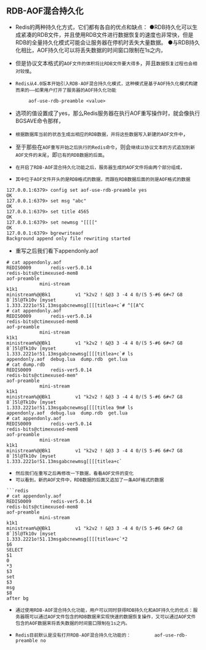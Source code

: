 ## RDB-AOF混合持久化
* Redis的两种持久化方式，它们都有各自的优点和缺点：
●RDB持久化可以生成紧凑的RDB文件，并且使用RDB文件进行数据恢复的速度也非常快，但是RDB的全量持久化模式可能会让服务器在停机时丢失大量数据。
●与RDB持久化相比，AOF持久化可以将丢失数据的时间窗口限制在1s之内，
* 但是协议文本格式的`AOF文件的体积将比RDB文件要大得多`，并且`数据恢复过程也会相对较慢`。


* `Redis从4.0版本开始引入RDB-AOF混合持久化模式，这种模式是基于AOF持久化模式构建而来的——如果用户打开了服务器的AOF持久化功能`

`        aof-use-rdb-preamble <value>`
* 选项的值设置成了yes，那么Redis服务器在执行AOF重写操作时，就会像执行BGSAVE命令那样，
* `根据数据库当前的状态生成出相应的RDB数据，并将这些数据写入新建的AOF文件中`，
* 至于那些在`AOF重写开始之后执行的Redis命令`，则会`继续以协议文本的方式追加到新AOF文件的末尾`，即`已有的RDB数据的后面`。

* `在开启了RDB-AOF混合持久化功能之后，服务器生成的AOF文件将由两个部分组成，`
* `其中位于AOF文件开头的是RDB格式的数据，而跟在RDB数据后面的则是AOF格式的数据`

```redis
127.0.0.1:6379> config set aof-use-rdb-preamble yes
OK
127.0.0.1:6379> set msg "abc"
OK
127.0.0.1:6379> set title 4565
OK
127.0.0.1:6379> set newmsg "[[[["
OK
127.0.0.1:6379> bgrewriteaof
Background append only file rewriting started
```
* 重写之后我们看下appendonly.aof
```angular2html
# cat appendonly.aof
REDIS0009       redis-ver5.0.14
redis-bits@ctimexused-mem8
aof-preamble
            mini-stream
k1k1
ministream%@@Bk1         v1 "k2v2 ! &@3 3 -4 4 0/(5 5-#6 6#<7 G8 8`]5l@Tk10v [myset
1.333.2221o!51.13msgabcnewmsg[[[[titlea+ϲ`# ^[[A^C
# cat appendonly.aof
REDIS0009       redis-ver5.0.14
redis-bits@ctimexused-mem8
aof-preamble
            mini-stream
k1k1
ministream%@@Bk1         v1 "k2v2 ! &@3 3 -4 4 0/(5 5-#6 6#<7 G8 8`]5l@Tk10v [myset
1.333.2221o!51.13msgabcnewmsg[[[[titlea+ϲ`# ls
appendonly.aof  debug.lua  dump.rdb  get.lua
# cat dump.rdb
REDIS0009       redis-ver5.0.14
redis-bits@ctimexused-mem°
aof-preamble
            mini-stream
k1k1
ministream%@@Bk1         v1 "k2v2 ! &@3 3 -4 4 0/(5 5-#6 6#<7 G8 8`]5l@Tk10v [myset
1.333.2221o!51.13msgabcnewmsg[[[[titlea 9m# ls
appendonly.aof  debug.lua  dump.rdb  get.lua
# cat appendonly.aof
REDIS0009       redis-ver5.0.14
redis-bits@ctimexused-mem8
aof-preamble
            mini-stream
k1k1
ministream%@@Bk1         v1 "k2v2 ! &@3 3 -4 4 0/(5 5-#6 6#<7 G8 8`]5l@Tk10v [myset
1.333.2221o!51.13msgabcnewmsg[[[[titlea+ϲ`
```
* `然后我们在重写之后再修改一下数据，看看AOF文件的变化`
* `可以看到，新的AOF文件中，RDB数据的后面又追加了一条AOF格式的数据`

```redis
```redis
# cat appendonly.aof
REDIS0009       redis-ver5.0.14
redis-bits@ctimexused-mem8
aof-preamble
            mini-stream
k1k1
ministream%@@Bk1         v1 "k2v2 ! &@3 3 -4 4 0/(5 5-#6 6#<7 G8 8`]5l@Tk10v [myset
1.333.2221o!51.13msgabcnewmsg[[[[titlea+ϲ`*2
$6
SELECT
$1
0
*3
$3
set
$3
msg
$8
after bg
```

* `通过使用RDB-AOF混合持久化功能，用户可以同时获得RDB持久化和AOF持久化的优点：服务器既可以通过AOF文件包含的RDB数据来实现快速的数据恢复操作，又可以通过AOF文件包含的AOF数据来将丢失数据的时间窗口限制在1s之内。`

* `Redis目前默认是没有打开RDB-AOF混合持久化功能的：`
`        aof-use-rdb-preamble no`


